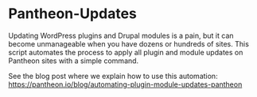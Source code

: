 # Pantheon-Updates

Updating WordPress plugins and Drupal modules is a pain, but it can become unmanageable when you have dozens or hundreds of sites. This script automates the process to apply all plugin and module updates on Pantheon sites with a simple command.

See the blog post where we explain how to use this automation:
https://pantheon.io/blog/automating-plugin-module-updates-pantheon
